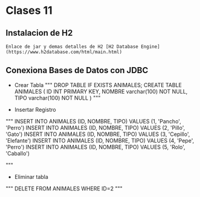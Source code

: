 # Clases 11

## Instalacion de H2
    Enlace de jar y demas detalles de H2 [H2 Database Engine](https://www.h2database.com/html/main.html)

## Conexiona Bases de Datos con JDBC

- Crear Tabla
"""
DROP TABLE IF EXISTS ANIMALES; CREATE TABLE ANIMALES 
 (  ID INT PRIMARY KEY,
    NOMBRE varchar(100) NOT NULL, 
    TIPO varchar(100) NOT NULL )
"""

- Insertar Registro

"""
INSERT INTO ANIMALES (ID, NOMBRE, TIPO) VALUES (1, 'Pancho', 'Perro')
INSERT INTO ANIMALES (ID, NOMBRE, TIPO) VALUES (2, 'Pillo', 'Gato')
INSERT INTO ANIMALES (ID, NOMBRE, TIPO) VALUES (3, 'Cepillo', 'Elefante')
INSERT INTO ANIMALES (ID, NOMBRE, TIPO) VALUES (4, 'Pepe', 'Perro')
INSERT INTO ANIMALES (ID, NOMBRE, TIPO) VALUES (5, 'Rolo', 'Caballo')

"""

- Eliminar tabla

"""
    DELETE FROM ANIMALES WHERE ID=2
"""
